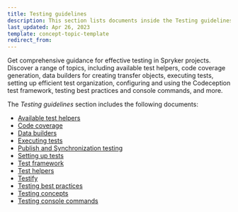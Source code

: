 ```yaml
---
title: Testing guidelines
description: This section lists documents inside the Testing guidelines section.
last_updated: Apr 26, 2023
template: concept-topic-template
redirect_from:
---
```


Get comprehensive guidance for effective testing in Spryker projects. Discover a range of topics, including available test helpers, code coverage generation, data builders for creating transfer objects, executing tests, setting up efficient test organization, configuring and using the Codeception test framework, testing best practices and console commands, and more.

The *Testing guidelines* section includes the following documents:
* [Available test helpers](/docs/scos/dev/guidelines/testing-guidelines/available-test-helpers.html)
* [Code coverage](/docs/scos/dev/guidelines/testing-guidelines/code-coverage.html)
* [Data builders](/docs/scos/dev/guidelines/testing-guidelines/data-builders.html)
* [Executing tests](/docs/scos/dev/guidelines/testing-guidelines/executing-tests.html)
* [Publish and Synchronization testing](/docs/scos/dev/guidelines/testing-guidelines/publish-and-synchronization-testing.html)
* [Setting up tests](/docs/scos/dev/guidelines/testing-guidelines/setting-up-tests.html)
* [Test framework](/docs/scos/dev/guidelines/testing-guidelines/test-framework.html)
* [Test helpers](/docs/scos/dev/guidelines/testing-guidelines/test-helpers.html)
* [Testify](/docs/scos/dev/guidelines/testing-guidelines/testify.html)
* [Testing best practices](/docs/scos/dev/guidelines/testing-guidelines/testing-best-practices.html)
* [Testing concepts](/docs/scos/dev/guidelines/testing-guidelines/testing-concepts.html)
* [Testing console commands](/docs/scos/dev/guidelines/testing-guidelines/testing-console-commands.html)
